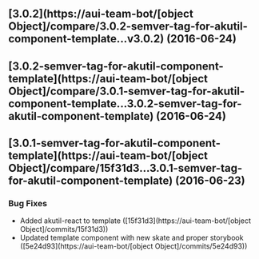 <a name="3.0.2"></a>
## [3.0.2](https://aui-team-bot/[object Object]/compare/3.0.2-semver-tag-for-akutil-component-template...v3.0.2) (2016-06-24)



<a name="3.0.2-semver-tag-for-akutil-component-template"></a>
## [3.0.2-semver-tag-for-akutil-component-template](https://aui-team-bot/[object Object]/compare/3.0.1-semver-tag-for-akutil-component-template...3.0.2-semver-tag-for-akutil-component-template) (2016-06-24)



<a name="3.0.1-semver-tag-for-akutil-component-template"></a>
## [3.0.1-semver-tag-for-akutil-component-template](https://aui-team-bot/[object Object]/compare/15f31d3...3.0.1-semver-tag-for-akutil-component-template) (2016-06-23)


### Bug Fixes

* Added akutil-react to template ([15f31d3](https://aui-team-bot/[object Object]/commits/15f31d3))
* Updated template component with new skate and proper storybook ([5e24d93](https://aui-team-bot/[object Object]/commits/5e24d93))



